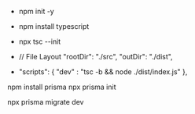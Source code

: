 - npm init -y
- npm install typescript
- npx tsc --init 
-  // File Layout
    "rootDir": "./src",
    "outDir": "./dist",

-  "scripts": {
    "dev" : "tsc -b && node ./dist/index.js"
  },

npm install prisma 
npx prisma init 


npx prisma migrate dev
